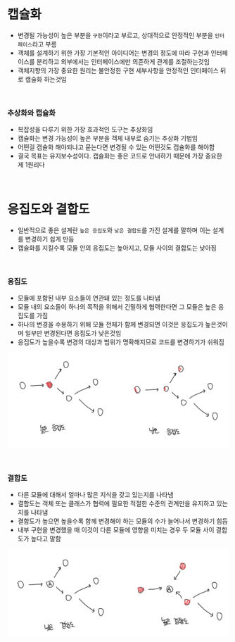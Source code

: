 # 캡슐화

- 변경될 가능성이 높은 부분을 `구현`이라고 부르고, 상대적으로 안정적인 부분을 `인터페이스`라고 부름
- 객체를 설계하기 위한 가장 기본적인 아이디어는 변경의 정도에 따라 구현과 인터페이스를 분리하고 외부에서는 인터페이스에만 의존하게 관계를 조절하는것임
- 객체지향의 가장 중요한 원리는 불안정한 구현 세부사항을 안정적인 인터페이스 뒤로 캡술화 하는것임

<br>

### 추상화와 캡슐화

- 복잡성을 다루기 위한 가장 효과적인 도구는 추상화임
- 캡슐화는 변경 가능성이 높은 부분을 객체 내부로 숨기는 추상화 기법임
- 어떤걸 캡슐화 해야되냐고 묻는다면 변경될 수 있는 어떤것도 캡슐화를 해야함
- 결국 목표는 유지보수성이다. 캡슐화는 좋은 코드로 안내하기 때문에 가장 중요한 제 1원리다

<br>

# 응집도와 결합도

- 일반적으로 좋은 설계란 `높은 응집도`와 `낮은 결합도`를 가진 설계를 말하며 이는 설계를 변경하기 쉽게 만듬
- 캡슐화를 지킬수록 모듈 안의 응집도는 높아지고, 모듈 사이의 결합도는 낮아짐

<br>

### 응집도

- 모듈에 포함된 내부 요소들이 연관돼 있는 정도를 나타냄
- 모듈 내의 요소들이 하나의 목적을 위해서 긴밀하게 협력한다면 그 모듈은 높은 응집도를 가짐
- 하나의 변경을 수용하기 위해 모듈 전체가 함께 변경되면 이것은 응집도가 높은것이며 일부만 변경된다면 응집도가 낮은것임
- 응집도가 높을수록 변경의 대상과 범위가 명확해지므로 코드를 변경하기가 쉬워짐

![alt text](image.png)

<br>

### 결합도

- 다른 모듈에 대해서 얼마나 많은 지식을 갖고 있는지를 나타냄
- 결합도는 객체 또는 클래스가 협력에 필요한 적절한 수준의 관계만을 유지하고 있는지를 나타냄
- 결합도가 높으면 높을수록 함께 변경해야 하는 모듈의 수가 늘어나서 변경하기 힘듬
- 내부 구현을 변경했을 때 이것이 다른 모듈에 영향을 미치는 경우 두 모듈 사이 결합도가 높다고 말함

![alt text](image-1.png)
